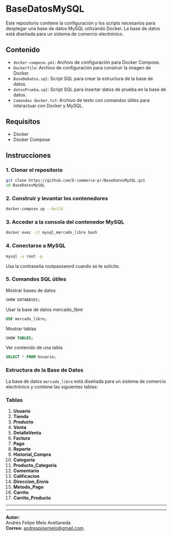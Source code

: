 # BaseDatosMySQL

Este repositorio contiene la configuración y los scripts necesarios para desplegar una base de datos MySQL utilizando Docker. La base de datos está diseñada para un sistema de comercio electrónico.

## Contenido

- `docker-compose.yml`: Archivo de configuración para Docker Compose.
- `Dockerfile`: Archivo de configuración para construir la imagen de Docker.
- `BaseDeDatos.sql`: Script SQL para crear la estructura de la base de datos.
- `datosPrueba.sql`: Script SQL para insertar datos de prueba en la base de datos.
- `Comandos docker.txt`: Archivo de texto con comandos útiles para interactuar con Docker y MySQL.

## Requisitos

- Docker
- Docker Compose

## Instrucciones

### 1. Clonar el repositorio

```sh
git clone https://github.com/E-commerce-pr/BaseDatosMySQL.git
cd BaseDatosMySQL
```
### 2. Construir y levantar los contenedores
```sh
docker-compose up --build
```
### 3. Acceder a la consola del contenedor MySQL
```sh
docker exec -it mysql_mercado_libre bash
```
### 4. Conectarse a MySQL
```sh
mysql -u root -p
```
Usa la contraseña rootpassword cuando se te solicite.

### 5. Comandos SQL útiles
Mostrar bases de datos
```sql
SHOW DATABASES;
```
Usar la base de datos mercado_libre
```sql
USE mercado_libre;
```
Mostrar tablas
```sql
SHOW TABLES;
```
Ver contenido de una tabla
```sql
SELECT * FROM Usuario;
```
### Estructura de la Base de Datos

La base de datos `mercado_libre` está diseñada para un sistema de comercio electrónico y contiene las siguientes tablas:

### Tablas

1. **Usuario**
2. **Tienda**
3. **Producto**
4. **Venta**
5. **DetalleVenta**
6. **Factura**
7. **Pago**
8. **Reporte**
9. **Historial_Compra**
10. **Categoria**
11. **Producto_Categoria**
12. **Comentario**
13. **Calificacion**
14. **Direccion_Envio**
15. **Metodo_Pago**
16. **Carrito**
17. **Carrito_Producto**

---
---

**Autor:**  
Andrés Felipe Melo Avellaneda  
**Correo:** andrespipemelo@gmail.com
